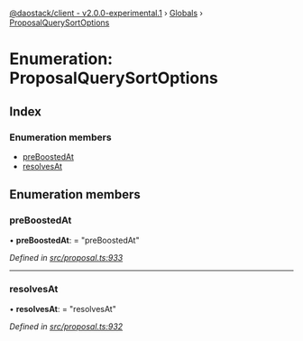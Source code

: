 [@daostack/client - v2.0.0-experimental.1](../README.md) › [Globals](../globals.md) › [ProposalQuerySortOptions](proposalquerysortoptions.md)

# Enumeration: ProposalQuerySortOptions

## Index

### Enumeration members

* [preBoostedAt](proposalquerysortoptions.md#preboostedat)
* [resolvesAt](proposalquerysortoptions.md#resolvesat)

## Enumeration members

###  preBoostedAt

• **preBoostedAt**: = "preBoostedAt"

*Defined in [src/proposal.ts:933](https://github.com/daostack/client/blob/6c661ff/src/proposal.ts#L933)*

___

###  resolvesAt

• **resolvesAt**: = "resolvesAt"

*Defined in [src/proposal.ts:932](https://github.com/daostack/client/blob/6c661ff/src/proposal.ts#L932)*
